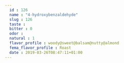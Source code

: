 ```yaml
---
  id : 126
  name : "4-hydroxybenzaldehyde"
  slug : 126
  taste : 
  bitter : 0
  odor : 
  natural : 1
  flavor_profile : woody@sweet@balsam@nutty@almond
  fema_flavor_profile : Roast
  date : 2019-03-26T08:47:11+01:00
---
```



